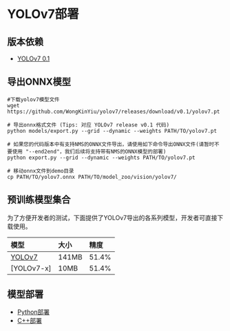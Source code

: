 # YOLOv7部署

## 版本依赖

- [YOLOv7 0.1](https://github.com/WongKinYiu/yolov7/releases/tag/v0.1)


## 导出ONNX模型

```
#下载yolov7模型文件
wget https://github.com/WongKinYiu/yolov7/releases/download/v0.1/yolov7.pt

# 导出onnx格式文件 (Tips: 对应 YOLOv7 release v0.1 代码)
python models/export.py --grid --dynamic --weights PATH/TO/yolov7.pt

# 如果您的代码版本中有支持NMS的ONNX文件导出，请使用如下命令导出ONNX文件(请暂时不要使用 "--end2end"，我们后续将支持带有NMS的ONNX模型的部署)
python export.py --grid --dynamic --weights PATH/TO/yolov7.pt

# 移动onnx文件到demo目录
cp PATH/TO/yolov7.onnx PATH/TO/model_zoo/vision/yolov7/
```

## 预训练模型集合

为了方便开发者的测试，下面提供了YOLOv7导出的各系列模型，开发者可直接下载使用。

| 模型 | 大小 | 精度 |
| :--- | :--- | :--- |
| [YOLOv7](https://bj.bcebos.com/paddlehub/fastdeploy/yolov7.onnx) | 141MB | 51.4% |
| [YOLOv7-x] | 10MB | 51.4% |


## 模型部署

- [Python部署](python)
- [C++部署](cpp)
